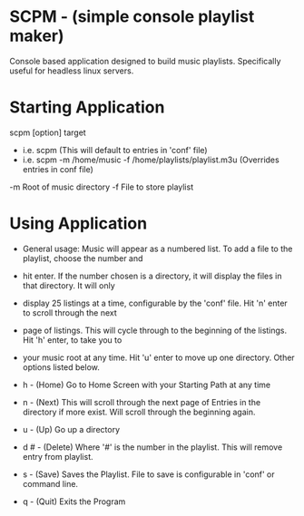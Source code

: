 SCPM - (simple console playlist maker)
======================================

Console based application designed to build music playlists.  Specifically useful for headless linux servers.

Starting Application
=====================
scpm [option] target
* i.e. scpm (This will default to entries in 'conf' file)
* i.e. scpm -m /home/music -f /home/playlists/playlist.m3u (Overrides entries in conf file)

-m    Root of music directory
-f    File to store playlist

Using Application
=================
* General usage: Music will appear as a numbered list.  To add a file to the playlist, choose the number and
* hit enter.  If the number chosen is a directory, it will display the files in that directory.  It will only
* display 25 listings at a time, configurable by the 'conf' file.  Hit 'n' enter to scroll through the next
* page of listings.  This will cycle through to the beginning of the listings.  Hit 'h' enter, to take you to 
* your music root at any time.  Hit 'u' enter to move up one directory.  Other options listed below.

* h   - (Home) Go to Home Screen with your Starting Path at any time
* n   - (Next) This will scroll through the next page of Entries in the directory if more exist.  Will scroll through the beginning again.
* u   - (Up) Go up a directory
* d # - (Delete) Where '#' is the number in the playlist.  This will remove entry from playlist.
* s   - (Save) Saves the Playlist.  File to save is configurable in 'conf' or command line.
* q   - (Quit) Exits the Program

